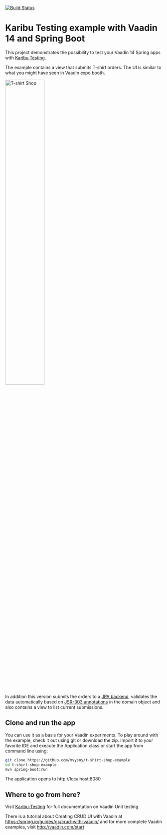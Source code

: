 [![Build Status](https://travis-ci.org/mvysny/t-shirt-shop-example.svg?branch=master)](https://travis-ci.org/mvysny/t-shirt-shop-example)

# Karibu Testing example with Vaadin 14 and Spring Boot

This project demonstrates the possibility to test your Vaadin 14 Spring
apps with [Karibu Testing](https://github.com/mvysny/karibu-testing).

The example contains a view that submits T-shirt orders.
The UI is similar to what you might have seen in Vaadin expo booth. 

<img src="https://raw.githubusercontent.com/vaadin/tshirt-shop-example/master/t-shirt-shop.png" alt="T-shirt Shop" title="T-shirt Shop" width="50%">

In addition this version submits the orders to a
[JPA backend](https://docs.spring.io/spring-data/jpa/docs/current/reference/html/),
validates the data automatically based on [JSR-303 annotations](https://beanvalidation.org/specification/)
in the domain object and also contains a view to list current submissions.

## Clone and run the app

You can use it as a basis for your Vaadin experiments.
To play around with the example, check it out using git or download the zip.
Import it to your favorite IDE and execute the Application class or start the app
from command line using: 

```bash
git clone https://github.com/mvysny/t-shirt-shop-example
cd t-shirt-shop-example
mvn spring-boot:run
```

The application opens to http://localhost:8080

## Where to go from here? 

Visit [Karibu-Testing](https://github.com/mvysny/karibu-testing) for full documentation
on Vaadin Unit testing.

There is a tutorial about Creating CRUD UI with Vaadin at https://spring.io/guides/gs/crud-with-vaadin/
and for more complete Vaadin examples, visit http://vaadin.com/start 
